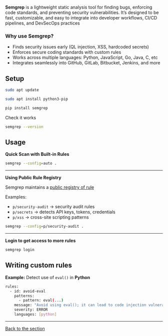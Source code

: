 **Semgrep** is a lightweight static analysis tool for finding bugs, enforcing code standards, and preventing security vulnerabilities. It’s designed to be fast, customizable, and easy to integrate into developer workflows, CI/CD pipelines, and DevSecOps practices

### Why use Semgrep?
- Finds security issues early (QL injection, XSS, hardcoded secrets)
- Enforces secure coding standards with custom rules
- Works across multiple languages: Python, JavaScript, Go, Java, C, etc
- Integrates seamlessly into GitHub, GitLab, Bitbucket, Jenkins, and more

## Setup 
```bash
sudo apt update
```
```bash
sudo apt install python3-pip
```
```bash
pip install semgrep
```

Check it works
```bash
semgrep --version
```

## Usage
**Quick Scan with Built-in Rules**
```bash
semgrep --config=auto .
```

---

**Using Public Rule Registry**

Semgrep maintains a [public registry of rule](https://semgrep.dev/explore)

Examples: 

- ``p/security-audit`` -> security audit rules
- ``p/secrets`` -> detects API keys, tokens, credentials
- ``p/xss`` -> cross-site scripting patterns
```bash
semgrep --config=p/security-audit .
```

---

**Login to get access to more rules**
```bash
semgrep login
```



## Writing custom rules
**Example:** Detect use of ``eval()`` in **Python**
```bash
rules:
  - id: avoid-eval
    patterns:
      - pattern: eval(...)
    message: "Avoid using eval(); it can lead to code injection vulnerabilities."
    severity: ERROR
    languages: [python]
```

---
[Back to the section](/courseFiles/Section_02-staticAnalysisAndDependencies/staticAnalysis.md)
